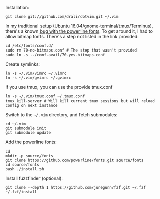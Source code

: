 Installation:

    git clone git://github.com/drali/dotvim.git ~/.vim

In my traditional setup (Ubuntu 16.04/gnome-terminal/tmux/Terminus), there's a known [bug with the powerline fonts](https://github.com/powerline/fonts/issues/50). To get around it, I had to allow bitmap fonts. There's a step not listed in the link provided:

    cd /etc/fonts/conf.d/
    sudo rm 70-no-bitmaps.conf # The step that wasn't provided
    sudo ln -s ../conf.avail/70-yes-bitmaps.conf

Create symlinks:

    ln -s ~/.vim/vimrc ~/.vimrc
    ln -s ~/.vim/gvimrc ~/.gvimrc

If you use tmux, you can use the provide tmux.conf

    ln -s ~/.vim/tmux.conf ~/.tmux.conf
    tmux kill-server # Will kill current tmux sessions but will reload config on next instance

Switch to the `~/.vim` directory, and fetch submodules:

    cd ~/.vim
    git submodule init
    git submodule update

Add the powerline fonts:

    cd
    mkdir -p source/fonts
    git clone https://github.com/powerline/fonts.git source/fonts
    cd source/fonts
    bash ./install.sh

Install fuzzfinder (optional):

    git clone --depth 1 https://github.com/junegunn/fzf.git ~/.fzf
    ~/.fzf/install
